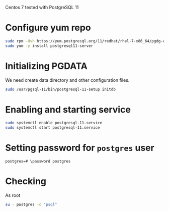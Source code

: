 <!-- TITLE: PostgreSQL -->

Centos 7 tested with PostgreSQL 11
# Configure yum repo

```sh
sudo rpm -Uvh https://yum.postgresql.org/11/redhat/rhel-7-x86_64/pgdg-centos11-11-2.noarch.rpm
sudo yum -y install postgresql11-server
```

# Initializing PGDATA

We need create data directory and other configuration files.


```sh
sudo /usr/pgsql-11/bin/postgresql-11-setup initdb
```

# Enabling and starting service

```sh
sudo systemctl enable postgresql-11.service
sudo systemctl start postgresql-11.service
```

# Setting password for `postgres` user

```pgsql
postgres=# \password postgres
```
# Checking
As root

```sh
su - postgres -c "psql"
```
